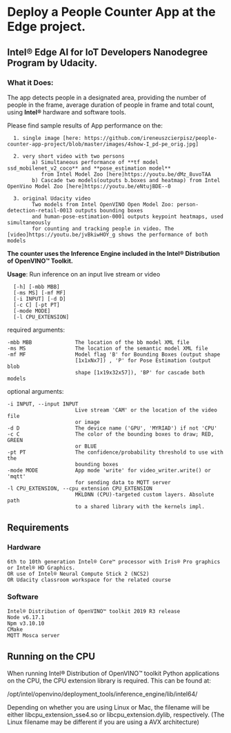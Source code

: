 # Deploy a People Counter App at the Edge project.

## Intel® Edge AI for IoT Developers Nanodegree Program by Udacity.

### What it Does:
The app detects people in a designated area, providing the number of people in the frame, 
average duration of people in frame and total count, using **Intel®** hardware and software tools.

Please find sample results of App performance on the:

      1. single image [here: https://github.com/ireneuszcierpisz/people-counter-app-project/blob/master/images/4show-I_pd-pe_orig.jpg]
      
      2. very short video with two persons
            a) Simultaneous performance of **tf model ssd_mobilenet_v2_coco** and **pose_estimation model** 
               from Intel Model Zoo [here]https://youtu.be/dMz_8uvoTAA
            b) Cascade two models(outputs b.boxes and heatmap) from Intel OpenVino Model Zoo [here]https://youtu.be/eNtujBDE--0
                  
      3. original Udacity video
            Two models from Intel OpenVINO Open Model Zoo: person-detection-retail-0013 outputs bounding boxes 
            and human-pose-estimation-0001 outputs keypoint heatmaps, used simultaneously 
            for counting and tracking people in video. The [video]https://youtu.be/jvBkiwHOY_g shows the performance of both models 
                      
           
**The counter uses the Inference Engine included in the Intel® Distribution of OpenVINO™ Toolkit.**


**Usage**: Run inference on an input live stream or video 

      [-h] [-mbb MBB]
      [-ms MS] [-mf MF]
      [-i INPUT] [-d D]
      [-c C] [-pt PT]
      [-mode MODE]
      [-l CPU_EXTENSION]

   required arguments:
  
    -mbb MBB              The location of the bb model XML file
    -ms MS                The location of the semantic model XML file
    -mf MF                Model flag 'B' for Bounding Boxes (output shape
                          [1x1xNx7]) , 'P' for Pose Estimation (output blob
                          shape [1x19x32x57]), 'BP' for cascade both models

  optional arguments:
  
    -i INPUT, --input INPUT
                          Live stream 'CAM' or the location of the video file
                          or image
    -d D                  The device name ('GPU', 'MYRIAD') if not 'CPU'
    -c C                  The color of the bounding boxes to draw; RED, GREEN
                          or BLUE
    -pt PT                The confidence/probability threshold to use with the
                          bounding boxes
    -mode MODE            App mode 'write' for video_writer.write() or 'mqtt'
                          for sending data to MQTT server
    -l CPU_EXTENSION, --cpu_extension CPU_EXTENSION
                          MKLDNN (CPU)-targeted custom layers. Absolute path
                          to a shared library with the kernels impl.

## Requirements
### Hardware

    6th to 10th generation Intel® Core™ processor with Iris® Pro graphics or Intel® HD Graphics.
    OR use of Intel® Neural Compute Stick 2 (NCS2)
    OR Udacity classroom workspace for the related course

### Software

    Intel® Distribution of OpenVINO™ toolkit 2019 R3 release
    Node v6.17.1
    Npm v3.10.10
    CMake
    MQTT Mosca server

## Running on the CPU

When running Intel® Distribution of OpenVINO™ toolkit Python applications on the CPU, the CPU extension library is required. This can be found at:

/opt/intel/openvino/deployment_tools/inference_engine/lib/intel64/

Depending on whether you are using Linux or Mac, the filename will be either libcpu_extension_sse4.so or libcpu_extension.dylib, respectively. (The Linux filename may be different if you are using a AVX architecture)
